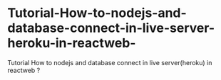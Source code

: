 # Tutorial-How-to-nodejs-and-database-connect-in-live-server-heroku-in-reactweb-
Tutorial How to nodejs and database connect in live server(heroku) in reactweb ?
